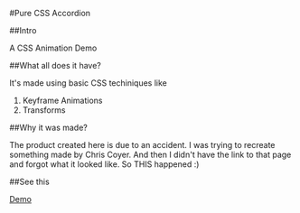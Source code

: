 #Pure CSS Accordion

##Intro

A CSS Animation Demo

##What all does it have?

It's made using basic CSS techiniques like

1. Keyframe Animations
2. Transforms

##Why it was made?

The product created here is due to an accident. I was trying to recreate something made by Chris Coyer.
And then I didn't have the link to that page and forgot what it looked like. So THIS happened :)

##See this

[Demo](https://developer.mozilla.org/en-US/demos/detail/pure-css-accordion/launch)